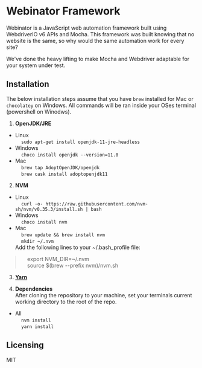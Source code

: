 # Webinator Framework
Webinator is a JavaScript web automation framework built using WebdriverIO v6 APIs and Mocha. This framework was built knowing that no website is the same, so why would the same automation work for every site?

We've done the heavy lifting to make Mocha and Webdriver adaptable for your system under test.



## Installation
The below installation steps assume that you have `brew` installed for Mac or `chocolatey` on Windows. All commands will be ran inside your OSes terminal (powershell on Winodws).


1. **OpenJDK/JRE** 
* Linux  
&nbsp;&nbsp;&nbsp;&nbsp;`sudo apt-get install openjdk-11-jre-headless`  
* Windows  
&nbsp;&nbsp;&nbsp;&nbsp;`choco install openjdk --version=11.0`  
* Mac  
&nbsp;&nbsp;&nbsp;&nbsp;`brew tap AdoptOpenJDK/openjdk`  
&nbsp;&nbsp;&nbsp;&nbsp;`brew cask install adoptopenjdk11`

2. **NVM**  
* Linux  
&nbsp;&nbsp;&nbsp;&nbsp;`curl -o- https://raw.githubusercontent.com/nvm-sh/nvm/v0.35.3/install.sh | bash`  
* Windows  
&nbsp;&nbsp;&nbsp;&nbsp;`choco install nvm`  
* Mac  
&nbsp;&nbsp;&nbsp;&nbsp;`brew update && brew install nvm`  
&nbsp;&nbsp;&nbsp;&nbsp;`mkdir ~/.nvm`  
Add the following lines to your ~/.bash_profile file:  
> &nbsp;&nbsp;&nbsp;&nbsp;export NVM_DIR=~/.nvm <br/>
> &nbsp;&nbsp;&nbsp;&nbsp;source $(brew --prefix nvm)/nvm.sh

3. **[Yarn](https://classic.yarnpkg.com/en/docs/install/)**

4. **Dependencies**  
After cloning the repository to your machine, set your terminals current working directory to the root of the repo.  

* All  
&nbsp;&nbsp;&nbsp;&nbsp;`nvm install`  
&nbsp;&nbsp;&nbsp;&nbsp;`yarn install`


## Licensing

MIT
